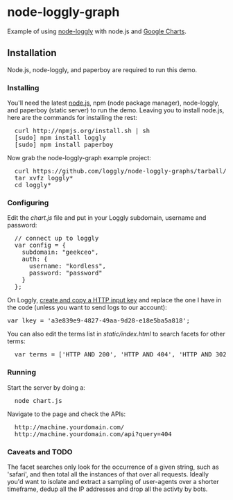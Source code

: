 # node-loggly-graph

Example of using [node-loggly](http://github.com/nodejitsu/node-loggly) with node.js and [Google Charts](http://code.google.com/apis/chart/).

## Installation
Node.js, node-loggly, and paperboy are required to run this demo.

### Installing 
You'll need the latest [node.js](http://nodejs.org), npm (node package manager), node-loggly, and paperboy (static server) to run the demo.  Leaving you to install node.js, here are the commands for installing the rest:

<pre>
  curl http://npmjs.org/install.sh | sh
  [sudo] npm install loggly
  [sudo] npm install paperboy
</pre>

Now grab the node-loggly-graph example project:

<pre>
  curl https://github.com/loggly/node-loggly-graphs/tarball/master
  tar xvfz loggly* 
  cd loggly*
</pre>

### Configuring
Edit the *chart.js* file and put in your Loggly subdomain, username and password:

<pre>
  // connect up to loggly
  var config = {
    subdomain: "geekceo",
    auth: {
      username: "kordless",
      password: "password"
    }
  };
</pre>

On Loggly, [create and copy a HTTP input key](http://wiki.loggly.com/send_events) and replace the one I have in the code (unless you want to send logs to our account):

<pre>
var lkey = 'a3e839e9-4827-49aa-9d28-e18e5ba5a818';
</pre>

You can also edit the terms list in *static/index.html* to search facets for other terms:

<pre>
  var terms = ['HTTP AND 200', 'HTTP AND 404', 'HTTP AND 302', 'HTTP AND 50*'];
</pre>

### Running
Start the server by doing a:

<pre>
  node chart.js
</pre>

Navigate to the page and check the APIs:

<pre>
  http://machine.yourdomain.com/
  http://machine.yourdomain.com/api?query=404
</pre>

### Caveats and TODO
The facet searches only look for the occurrence of a given string, such as 'safari', and then total all the instances of that over all requests.  Ideally you'd want to isolate and extract a sampling of user-agents over a shorter timeframe, dedup all the IP addresses and drop all the activty by bots.
